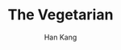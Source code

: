---
title: "The Vegetarian"
author: "Han Kang"
isbn: ""
isbn13: ""
rating: "5"
publisher: "Hogarth Press"
pages: "188"
publishYear: "2016"
read: ""
goodreads_id: "25489025"
---